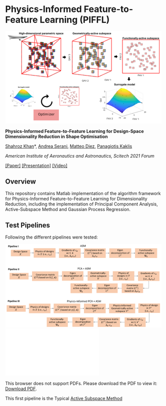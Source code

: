 # Physics-Informed Feature-to-Feature Learning (PIFFL)



<img src="assets/PIFFL.png?raw=true" width="500">



**Physics-Informed Feature-to-Feature Learning for Design-Space Dimensionality Reduction in Shape Optimisation**

[Shahroz Khan](https://www.shahrozkhan.info/)\*, [Andrea Serani](http://www.inm.cnr.it/people/andrea-serani/)\, [Matteo Diez](http://www.inm.cnr.it/people/matteo-diez/)\, [Panagiotis Kaklis](https://www.strath.ac.uk/staff/kaklispanagiotisprof/)

*American Institute of Aeronautics and Astronautics, Scitech 2021 Forum*

[[Paper]](https://drive.google.com/file/d/1xgluCc2a4qZWn0qVIYMTAayN5jPeR_BI/view?usp=sharing) [[Presentation]](-) [[Video]](-)


## Overview

This repository contains Matlab implementation of the algorithm framework for Physics-Informed Feature-to-Feature Learning for Dimensionality Reduction, including the implementation of Principal Component Analysis, Active-Subspace Method and Gaussian Process Regression.

## Test Pipelines

Following the different pipelines were tested:

<img src="assets/pipeline.pdf?raw=true" width="500">
<object data="ssets/pipeline.pdf" type="application/pdf" width="700px" height="700px">
    <embed src="ssets/pipeline.pdf">
        <p>This browser does not support PDFs. Please download the PDF to view it: <a href="http://yoursite.com/the.pdf">Download PDF</a>.</p>
    </embed>
</object>

This first pipeline is the Typical [Active Subspace Method](http://activesubspaces.org/)
